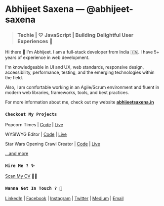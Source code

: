 # Abhijeet Saxena — @abhijeet-saxena

> ### Techie | ♡ JavaScript | Building Delightful User Experiences 🤩

Hi there 👋 I'm Abhijeet. I am a full-stack developer from India 🇮🇳. I have 5+ years of experience in web development.

I'm knowledgeable in UI and UX, web standards, responsive design, accessibility, performance, testing, and the emerging technologies within the field.

Also, I am comfortable working in an Agile/Scrum environment and fluent in modern web libraries, frameworks, tools, and best practices.

For more information about me, check out my website **[abhijeetsaxena.in](https://abhijeetsaxena.in)**

<!--

Here are some ideas to get you started:

-
- 🌱 I’m currently learning ...
- 👯 I’m looking to collaborate on ...
- 🤔 I’m looking for help with ...
- ⚡ Fun fact: ...
- ### 🔭 I’m currently working on ...
-->

### `Checkout My Projects`

Popcorn Times | [Code](https://github.com/abhijeet-saxena/popcorn-times) | [Live](https://popcorn-times.netlify.app/)

WYSIWYG Editor | [Code](https://github.com/abhijeet-saxena/wysiwyg) | [Live](https://abhijeetsaxena.in/wysiwyg/)

Star Wars Opening Crawl Creator | [Code](https://github.com/abhijeet-saxena/star-wars-opening-crawl) | [Live](https://abhijeetsaxena.in/star-wars/)

[...and more](https://github.com/abhijeet-saxena?tab=repositories)

### `Hire Me ? ✨`

[Scan My CV](https://github.com/abhijeet-saxena/abhijeet-saxena/raw/master/assets/Abhijeet%20Saxena%20Resume.pdf) 👀📜

### `Wanna Get In Touch ? 💬`

[LinkedIn](https://www.linkedin.com/in/abhijeet-saxena/) |
[Facebook](https://www.facebook.com/heyimabhi) |
[Instagram](https://www.instagram.com/hey_im_abhi/) |
[Twitter](https://twitter.com/hey_im_abhi) |
[Medium](https://medium.com/@abhijeet.saxena) |
[Email](mailto:saxenaabhijeet@outlook.com)
